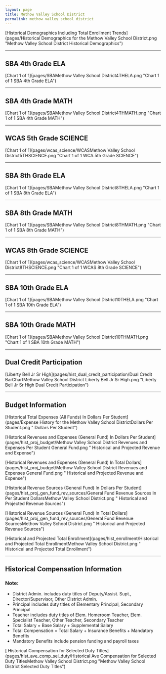 ```yaml
---
layout: page
title: Methow Valley School District
permalink: methow valley school district
---
```



[Historical Demographics Including Total Enrollment Trends](pages/Historical Demographics for the Methow Valley School District.png "Methow Valley School District Historical Demographics")

___

## SBA 4th Grade ELA

[Chart 1 of 1](pages/SBAMethow Valley School District4THELA.png "Chart 1 of 1 SBA 4th Grade ELA")


___

## SBA 4th Grade MATH

[Chart 1 of 1](pages/SBAMethow Valley School District4THMATH.png "Chart 1 of 1 SBA 4th Grade MATH")


___

## WCAS 5th Grade SCIENCE

[Chart 1 of 1](pages/wcas_science/WCASMethow Valley School District5THSCIENCE.png "Chart 1 of 1 WCA 5th Grade SCIENCE")


___

## SBA 8th Grade ELA

[Chart 1 of 1](pages/SBAMethow Valley School District8THELA.png "Chart 1 of 1 SBA 8th Grade ELA")


___

## SBA 8th Grade MATH

[Chart 1 of 1](pages/SBAMethow Valley School District8THMATH.png "Chart 1 of 1 SBA 8th Grade MATH")


___

## WCAS 8th Grade SCIENCE

[Chart 1 of 1](pages/wcas_science/WCASMethow Valley School District8THSCIENCE.png "Chart 1 of 1 WCAS 8th Grade SCIENCE")


___

## SBA 10th Grade ELA

[Chart 1 of 1](pages/SBAMethow Valley School District10THELA.png "Chart 1 of 1 SBA 10th Grade ELA")


___

## SBA 10th Grade MATH

[Chart 1 of 1](pages/SBAMethow Valley School District10THMATH.png "Chart 1 of 1 SBA 10th Grade MATH")


___

## Dual Credit Participation

[Liberty Bell Jr Sr High](pages/hist_dual_credit_participation/Dual Credit BarChartMethow Valley School District Liberty Bell Jr Sr High.png "Liberty Bell Jr Sr High Dual Credit Participation")


___

## Budget Information

[Historical Total Expenses (All Funds) In Dollars Per Student](pages/Expense History for the Methow Valley School DistrictDollars Per Student.png " Dollars Per Student")

[Historical Revenues and Expenses (General Fund) In Dollars Per Student](pages/hist_proj_budget/Methow Valley School District Revenues and Expenses Per Student General Fund.png " Historical and Projected Revenue and Expense")

[Historical Revenues and Expenses (General Fund) In Total Dollars](pages/hist_proj_budget/Methow Valley School District Revenues and Expenses General Fund.png " Historical and Projected Revenue and Expense")

[Historical Revenue Sources (General Fund) In Dollars Per Student](pages/hist_proj_gen_fund_rev_sources/General Fund Revenue Sources In Per Student DollarsMethow Valley School District.png " Historical and Projected Revenue Sources")

[Historical Revenue Sources (General Fund) In Total Dollars](pages/hist_proj_gen_fund_rev_sources/General Fund Revenue SourcesMethow Valley School District.png " Historical and Projected Revenue Sources")

[Historical and Projected Total Enrollment](pages/hist_enrollment/Historical and Projected Total EnrollmentMethow Valley School District.png " Historical and Projected Total Enrollment")


___

## Historical Compensation Information
### Note:
- District Admin. includes duty titles of Deputy/Assist. Supt., Director/Supervisor, Other District Admin.
- Principal includes duty titles of Elementary Principal, Secondary Principal
- Teacher includes duty titles of Elem. Homeroom Teacher, Elem. Specialist Teacher, Other Teacher, Secondary Teacher
- Total Salary = Base Salary + Supplemental Salary
- Total Compensation = Total Salary + Insurance Benefits + Mandatory Benefits
- Mandatory Benefits include pension funding and payroll taxes

[ Historical Compensation for Selected Duty Titles](pages/hist_ave_comp_sel_duty/Historical Ave Compensation for Selected Duty TitlesMethow Valley School District.png "Methow Valley School District Selected Duty Titles")

